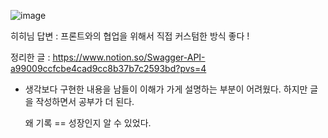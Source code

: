 ![image](https://github.com/born-A/Today-I-Learned/assets/93516595/cc648d2e-c3f8-428e-afd3-191071a887f7)

히히님 답변 : 프론트와의 협업을 위해서 직접 커스텀한 방식 좋다 !

정리한 글 : https://www.notion.so/Swagger-API-a99009ccfcbe4cad9cc8b37b7c2593bd?pvs=4

- 생각보다 구현한 내용을 남들이 이해가 가게 설명하는 부분이 어려웠다. 하지만 글을 작성하면서 공부가 더 된다.
  
  왜 기록 == 성장인지 알 수 있었다.

